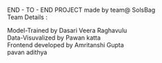 END - TO - END PROJECT made by team@ SolsBag                                                
Team Details :                                          

Model-Trained by Dasari Veera Raghavulu                                                                     
Data-Visuvalized by Pawan katta                                                                    
Frontend developed by Amritanshi Gupta                                       
pavan adithya
